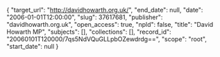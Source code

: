 {
  "target_url": "http://davidhowarth.org.uk/", 
  "end_date": null, 
  "date": "2006-01-01T12:00:00", 
  "slug": 37617681, 
  "publisher": "davidhowarth.org.uk", 
  "open_access": true, 
  "npld": false, 
  "title": "David Howarth MP", 
  "subjects": [], 
  "collections": [], 
  "record_id": "20060101T120000/7qs5NdVQuGLLpbOZewdrdg==", 
  "scope": "root", 
  "start_date": null
}

